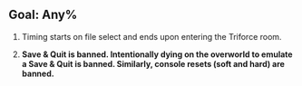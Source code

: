 ## Goal: Any%

1. Timing starts on file select and ends upon entering the Triforce room.

2. **Save & Quit is banned. Intentionally dying on the overworld to emulate a Save & Quit is banned. Similarly, console resets (soft and hard) are banned.**
